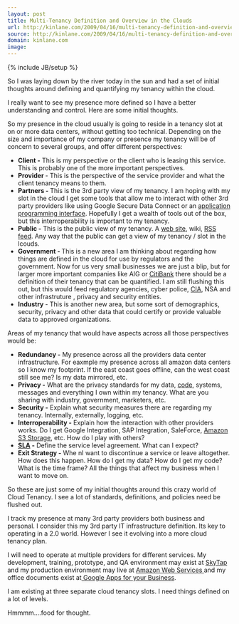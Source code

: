 ```yaml
---
layout: post
title: Multi-Tenancy Definition and Overview in the Clouds
url: http://kinlane.com/2009/04/16/multi-tenancy-definition-and-overview-in-the-clouds/
source: http://kinlane.com/2009/04/16/multi-tenancy-definition-and-overview-in-the-clouds/
domain: kinlane.com
image: 
---
```

{% include JB/setup %}<p>So I was laying down by the river today in the sun and had a set of initial thoughts around defining and quantifying my tenancy within the cloud.<p></p>
I really want to see my presence more defined so I have a better understanding and control. Here are some initial thoughts.<p></p>
So my presence in the cloud usually is going to reside in a tenancy slot at on or more data centers, without getting too technical. Depending on the size and importance of my company or presence my tenancy will be of concern to several groups, and offer different perspectives:
<ul class="mainlist">
	<li><strong>Client -</strong> This is my perspective or the client who is leasing this service. This is probably one of the more important perspectives.</li>
	<li><strong>Provider </strong>- This is the perspective of the service provider and what the client tenancy means to them.</li>
	<li><strong>Partners - </strong>This is the 3rd party view of my tenancy. I am hoping with my slot in the cloud I get some tools that allow me to interact with other 3rd party providers like using Google Secure Data Connect or an <a class="zem_slink" title="Application programming interface" rel="wikipedia" href="http://en.wikipedia.org/wiki/Application_programming_interface">application programming interface</a>. Hopefully I get a wealth of tools out of the box, but this interroperability is important to my tenancy.</li>
	<li><strong>Public -</strong> This is the public view of my tenancy. A <a class="zem_slink" title="Website" rel="wikipedia" href="http://en.wikipedia.org/wiki/Website">web site</a>, wiki, <a class="zem_slink" title="RSS" rel="wikipedia" href="http://en.wikipedia.org/wiki/RSS">RSS feed</a>. Any way that the public can get a view of my tenancy / slot in the lcouds.</li>
	<li><strong>Government - </strong>This is a new area I am thinking about regarding how things are defined in the cloud for use by regulators and the government. Now for us very small businesses we are just a blip, but for larger more important companies like AIG or <a class="zem_slink" title="Citibank" rel="homepage" href="http://www.citibank.com/">CitiBank</a> there should be a definition of their tenancy that can be quantified. I am still flushing this out, but this would feed regulatory agencies, cyber police, <a class="zem_slink" title="Central Intelligence Agency" rel="geolocation" href="http://maps.google.com/maps?ll=38.951796,-77.146586&amp;spn=1.0,1.0&amp;q=38.951796,-77.146586%20%28Central%20Intelligence%20Agency%29&amp;t=h">CIA</a>, NSA and other infrastruture , privacy and security entities.</li>
	<li><strong>Industry </strong>- This is another new area, but some sort of demographics, security, privacy and other data that could certify or provide valuable data to approved organizations.</li>
</ul>
Areas of my tenancy that would have aspects across all those perspectives would be:
<ul class="mainlist">
	<li><strong>Redundancy -</strong> My presence across all the providers data center infrastructure. For eaxmple my presence across all amazon data centers so I know my footprint. If the east coast goes offline, can the west coast still see me? Is my data mirrored, etc.</li>
	<li><strong>Privacy -</strong> What are the privacy standards for my data, <a class="zem_slink" title="Computer programming" rel="wikipedia" href="http://en.wikipedia.org/wiki/Computer_programming">code</a>, systems, messages and everything I own within my tenancy. What are you sharing with industry, government, marketers, etc.</li>
	<li><strong>Security -</strong> Explain what security measures there are regarding my tenancy. Internally, externally, logging, etc.</li>
	<li><strong>Interroperability -</strong> Explain how the interaction with other providers works. Do I get Google Integration, SAP Integration, SaleForce, <a class="zem_slink" title="Amazon S3" rel="homepage" href="http://aws.amazon.com/s3">Amazon S3</a><a href="http://aws.amazon.com/s3/"> Storage</a>, etc. How do I play with others?</li>
	<li><strong><a class="zem_slink" title="Service level agreement" rel="wikipedia" href="http://en.wikipedia.org/wiki/Service_level_agreement">SLA</a> -</strong> Define the service level agreement. What can I expect?</li>
	<li><strong>Exit Strategy -</strong> Whe nI want to discontinue a service or leave altogether. How does this happen. How do I get my data? How do I get my code? What is the time frame? All the things that affect my business when I want to move on.</li>
</ul>
So these are just some of my initial thoughts around this crazy world of Cloud Tenancy. I see a lot of standards, definitions, and policies need be flushed out.<p></p>
I track my presence at many 3rd party providers both business and personal. I consider this my 3rd party IT infrastructure definition. Its key to operating in a 2.0 world. However I see it evolving into a more cloud tenancy plan.<p></p>
I will need to operate at multiple providers for different services. My development, training, prototype, and QA environment may exist at <a href="http://www.skytap.com" target="_blank">SkyTap </a>and my production environment may live at <a class="zem_slink" title="Amazon" rel="homepage" href="http://amazon.com/">Amazon</a><a href="http://aws.amazon.com/"> Web Services </a>and my office documents exist at<a href="http://www.google.com/apps/intl/en/business/index.html"> Google Apps for your Business</a>.<p></p>
I am existing at three separate cloud tenancy slots. I need things defined on a lot of levels.<p></p>
<input id="gwProxy" type="hidden" /><p></p>
<!--Session data--><p></p>
<input id="jsProxy" onclick="jsCall();" type="hidden" /> <input id="gwProxy" type="hidden" /><p></p>
<!--Session data--><p></p>
<input id="jsProxy" onclick="jsCall();" type="hidden" /> <input id="gwProxy" type="hidden" /><p></p>
<!--Session data--><p></p>
<input id="jsProxy" onclick="jsCall();" type="hidden" /> <input id="gwProxy" type="hidden" /><p></p>
Hmmmm....food for thought.<p></p>
<input id="gwProxy" type="hidden" /><p></p>
<!--Session data-->
<input id="jsProxy" onclick="jsCall();" type="hidden" /><p></p>
<input id="gwProxy" type="hidden"><!--Session data--></input><input id="jsProxy" onclick="jsCall();" type="hidden" /></p>

